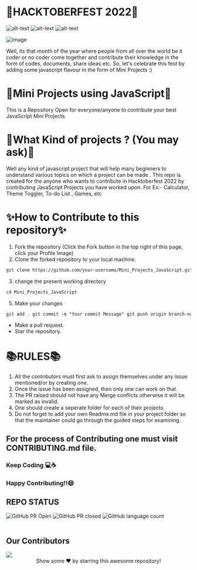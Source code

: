 # 🎃HACKTOBERFEST 2022🎃

![alt-text](https://img.shields.io/github/hacktoberfest/2022/iamakhileshmishra/Mini_Projects_JavaScript?style=flat-square) 
![alt-text](https://img.shields.io/github/followers/iamakhileshmishra?style=social)
![alt-text](https://img.shields.io/github/forks/iamakhileshmishra/Mini_Projects_JavaScript?style=social)


![image](https://user-images.githubusercontent.com/106529748/195677844-d8ef2db0-53e9-43c9-be2e-4d2a8bbda20e.png)

Well, its that month of the year where people from all over the world be it coder or no coder come together and contribute their knowledge in the form of codes, 
documents, share ideas etc. So, let's celebrate this fest by adding some javascript flavour in the form of Mini Projects :)



#  📜Mini Projects using JavaScript📜
   This is a Repository Open for everyone/anyone to contribute your best JavaScript Mini Projects.



#  🤔What Kind of projects ? (You may ask)🤔
 Well any kind of javascript project that will help many beginners to understand various topics on which a project can be made .
 This repo is created for the anyone who wants to contribute in Hacktoberfest 2022 by contributing
 JavaScript Projects you have worked upon.
 For Ex:- Calculator, Theme Toggler, To-do List , Games, etc
 


#  ✨How to Contribute to this repository✨

1. Fork the repository (Click the Fork button in the top right of this page,
   click your Profile Image)
2. Clone the forked repository to your local machine.

```markdown
git clone https://github.com/your-username/Mini_Projects_JavaScript.git
```

3. change the present working directory

```markdown
cd Mini_Projects_JavaScript
```

5. Make your changes

```markdown
git add . git commit -m "Your commit Message" git push origin branch-name
```

- Make a pull request.
- Star the repository.

 #  📚RULES📚
1. All the contributors must first ask to assign themselves under any issue mentioned/or by creating one.
2. Once the issue has been assigned, then only one can work on that.
3. The PR raised should not have any Merge conflicts otherwise it will be marked as invalid. 
4. One should create a seperate folder for each of their projects.
5. Do not forget to add your own Readme.md file in your project folder so that the maintainer could go through the guided steps for examining.

## For the process of Contributing one must visit CONTRIBUTING.md file.

### Keep Coding 💻☕
### Happy Contributing!!😄

## REPO STATUS

![GitHub PR Open](https://img.shields.io/github/issues-pr/iamakhileshmishra/Mini_Projects_JavaScript?style=for-the-badge&color=aqua)
![GitHub PR closed](https://img.shields.io/github/issues-pr-closed-raw/iamakhileshmishra/Mini_Projects_JavaScript?style=for-the-badge&color=blue)
![GitHub language count](https://img.shields.io/github/languages/count/iamakhileshmishra/Mini_Projects_JavaScript?style=for-the-badge&color=brightgreen)
<br><br>

## Our Contributors

<a href="https://github.com/iamakhileshmishra/Mini_Projects_JavaScript/graphs/contributors">
  <img src="https://contrib.rocks/image?repo=iamakhileshmishra/Mini_Projects_JavaScript" />
</a>

<br>
<div align="center">
Show some ❤️ by starring this awesome repository!
</div>

